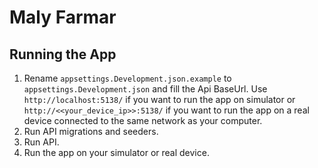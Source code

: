 # Maly Farmar
## Running the App
1. Rename `appsettings.Development.json.example` to `appsettings.Development.json` 
   and fill the Api BaseUrl. Use `http://localhost:5138/` if you want to run the app on simulator
   or `http://<<your_device_ip>>:5138/` if you want to run the app on a real device connected to
   the same network as your computer.
2. Run API migrations and seeders.
3. Run API.
4. Run the app on your simulator or real device.